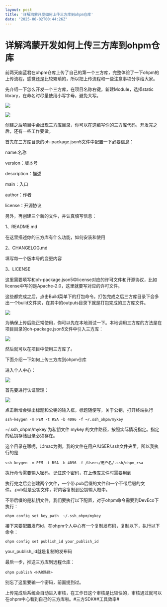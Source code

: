 ```yaml
---
layout: post
title: '详解鸿蒙开发如何上传三方库到ohpm仓库'
date: "2025-06-02T00:44:26Z"
---
```

详解鸿蒙开发如何上传三方库到ohpm仓库
====================

前两天幽蓝君在ohpm仓库上传了自己的第一个三方库，完整体验了一下ohpm的上传流程，感觉还是比较繁琐的，所以把上传流程和一些注意事项分享给大家。

先介绍一下怎么开发一个三方库，在项目名称右键，新建Module，选择static library，在命名时尽量使用小写字母，避免大写。

![](https://harmonyos.oss-cn-beijing.aliyuncs.com/images/202506/b94ab30771f14eda9cb383bd214e0a05c73597.png)

![](https://harmonyos.oss-cn-beijing.aliyuncs.com/images/202506/c9d131541fb500ab4e354276782aa9998f3884.png)

创建之后项目中会出现三方库目录，你可以在这编写你的三方库代码，开发完之后，还有一些工作要做。

首先在三方库目录的oh-package.json5文件中配置一下必要信息：

name:名称

version：版本号

description：描述

main：入口

author：作者

license：开源协议

另外，再创建三个新的文件，并认真填写信息：

1、README.md

在这里描述你的三方库有什么功能，如何安装和使用

2、CHANGELOG.md

填写每一个版本号的变更内容

3、LICENSE

这里需要填写和oh-package.json5中license对应的许可文件和开源协议，比如license中写的是Apache-2.0，这里就要写对应的许可文件。

这些都完成之后，点击Build菜单下的打包命令。打包完成之后三方库目录下会多出一个build文件夹，在其中的outputs目录下就是打包完成的三方库文件。

![](https://harmonyos.oss-cn-beijing.aliyuncs.com/images/202506/62f14875280da48cb688251c887ee9f2488633.png)

为确保上传后能正常使用，你可以先在本地测试一下。本地调用三方库的方法是在项目目录的oh-package.json5文件中引入三方库：

![](https://harmonyos.oss-cn-beijing.aliyuncs.com/images/202506/c37a4ae4789819d130c132f9c771123ee5858b.png)

然后就可以在项目中使用三方库了。

下面介绍一下如何上传三方库到ohpm仓库

进入个人中心：

![](https://harmonyos.oss-cn-beijing.aliyuncs.com/images/202506/e34d48c272484fe2c6b10099e88e7a9a48bbda.png)

首先要进行认证管理：

![](https://harmonyos.oss-cn-beijing.aliyuncs.com/images/202506/f53c55191e6af0be24d282a43923c265bce226.png)

点击新增会弹出标题和公钥的输入框，标题随便写，关于公钥，打开终端执行

    ssh-keygen -m PEM -t RSA -b 4096 -f ~/.ssh_ohpm/mykey

~/.ssh\_ohpm/mykey 为私钥文件 mykey 的文件路径，按照实际情况指定。指定的私钥存储目录必须存在。

这个目录在哪呢，以mac为例，我的文件在用户/USER/.ssh文件夹里，所以我执行的是

    ssh-keygen -m PEM -t RSA -b 4096 -f /Users/用户名/.ssh/ohpm_rsa

执行命令需要输入密码，记住这个密码，在上传库文件时需要用到

执行完之后会创建两个文件，一个带.pub后缀的文件和一个不带后缀的文件。.pub就是公钥文件，将内容复制到公钥输入框中。

不带后缀的是私钥文件，我们要执行以下配置，对于ohpm命令需要到DevEco下执行：

    ohpm config set key_path  ~/.ssh_ohpm/mykey

接下来要配置发布id，在ohpm个人中心有一个复制发布码，复制以下，执行以下命令：

    ohpm config set publish_id your_publish_id

your\_publish\_id就是复制的发布码

最后一步，推送三方库到远程仓库：

    ohpm publish <HAR路径>

别忘了这里要输一个密码，前面提到过。

上传完成后系统会自动进入审核，在工作日这个审核是比较快的，审核通过就可以在ohpm中心看到自己的三方库啦。#三方SDK##工具效率#